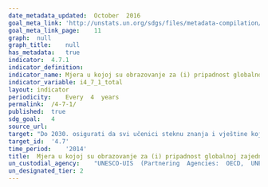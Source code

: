 ```yaml
---	
date_metadata_updated:	October  2016
goal_meta_link:	'http://unstats.un.org/sdgs/files/metadata-compilation/Metadata-Goal-4.pdf'
goal_meta_link_page:	11
graph:	null
graph_title:	null
has_metadata:	true
indicator:	4.7.1
indicator_definition:	
indicator_name:	Mjera u kojoj su obrazovanje za (i) pripadnost globalnoj zajednici i (ii) održivi razvoj uključeni u (a) nacionalne obrazovne politike; (b) kurikulume; (c) obrazovanje učitelja; i (d) ocjenjivanje učenika
indicator_variable:	i4_7_1_total
layout:	indicator
periodicity:	Every  4  years
permalink:	/4-7-1/
published:	true
sdg_goal:	4
source_url:	
target:	"Do 2030. osigurati da svi učenici steknu znanja i vještine koje su potrebne za promicanje održivog razvoja, uključujući, između ostalog, putem obrazovanja za održivi razvoj i održiv način života, ljudska prava, rodnu ravnopravnost, promicanje kulture mira i nenasilja, pripadnost globalnoj zajednici i poštovanje kulturne raznolikosti i doprinos kulture održivom razvoju"
target_id:	'4.7'
time_period:	'2014'
title:	Mjera u kojoj su obrazovanje za (i) pripadnost globalnoj zajednici i (ii) održivi razvoj uključeni u (a) nacionalne obrazovne politike; (b) kurikulume; (c) obrazovanje učitelja; i (d) ocjenjivanje učenika
un_custodial_agency:	"UNESCO-UIS  (Partnering  Agencies:  OECD,  UNEP,  UN  Women)"
un_designated_tier:	2
---	
```

